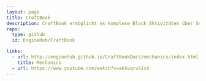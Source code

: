 ```yaml
---
layout: page
title: CraftBook
description: CraftBook ermöglicht es komplexe Block Aktivitäten über Schilder zu steuern (Toore, Brücken Fahrstühle usw...).
repo:
  type: github
  id: EngineHub/CraftBook

links:
  - url: http://enginehub.github.io/CraftBookDocs/mechanics/index.html
    title: Mechanics
  - url: https://www.youtube.com/watch?v=akSvqrvS1z4
---
```

